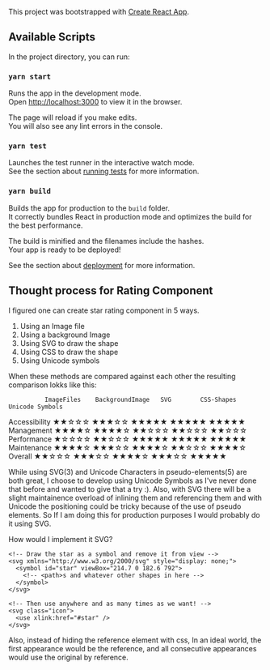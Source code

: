 This project was bootstrapped with [Create React App](https://github.com/facebook/create-react-app).

## Available Scripts

In the project directory, you can run:

### `yarn start`

Runs the app in the development mode.<br />
Open [http://localhost:3000](http://localhost:3000) to view it in the browser.

The page will reload if you make edits.<br />
You will also see any lint errors in the console.

### `yarn test`

Launches the test runner in the interactive watch mode.<br />
See the section about [running tests](https://facebook.github.io/create-react-app/docs/running-tests) for more information.

### `yarn build`

Builds the app for production to the `build` folder.<br />
It correctly bundles React in production mode and optimizes the build for the best performance.

The build is minified and the filenames include the hashes.<br />
Your app is ready to be deployed!

See the section about [deployment](https://facebook.github.io/create-react-app/docs/deployment) for more information.

## Thought process for Rating Component

I figured one can create star rating component in 5 ways.

1. Using an Image file
2. Using a background Image
3. Using SVG to draw the shape
4. Using CSS to draw the shape
5. Using Unicode symbols

When these methods are compared against each other the resulting comparison lokks like this:

              ImageFiles	BackgroundImage	  SVG	     CSS-Shapes	   Unicode Symbols
Accessibility	★★☆☆☆	      ★★★☆☆	           ★★★★★	      ★★★★★	           ★★★★★
Management	  ★★★★☆	      ★★★★☆	           ★★☆☆☆	      ★★☆☆☆	           ★★☆☆☆
Performance	  ★☆☆☆☆	      ★★☆☆☆	           ★★★★★	      ★★★★★	           ★★★★★
Maintenance	  ★★★★☆	      ★★★☆☆	           ★★★★☆	      ★★☆☆☆	           ★★★★☆
Overall	      ★★☆☆☆	      ★★★☆☆	           ★★★★☆	      ★★★☆☆	           ★★★★★

While using SVG(3) and Unicode Characters in pseudo-elements(5) are both great, I choose to develop using Unicode Symbols as I've never done that before and wanted to give that a try :). Also, with SVG there will be a slight maintainence overload of inlining them and referencing them and with Unicode the positioning could be tricky because of the use of pseudo elements. So If I am doing this for production purposes I would probably do it using SVG.

How would I implement it SVG?

```
<!-- Draw the star as a symbol and remove it from view -->
<svg xmlns="http://www.w3.org/2000/svg" style="display: none;">
  <symbol id="star" viewBox="214.7 0 182.6 792">
    <!-- <path>s and whatever other shapes in here -->
  </symbol>
</svg>
```

```
<!-- Then use anywhere and as many times as we want! -->
<svg class="icon">
  <use xlink:href="#star" />
</svg>
```

Also, instead of hiding the reference element with css, In an ideal world, the first appearance would be the reference, and all consecutive appearances would use the original by reference.
